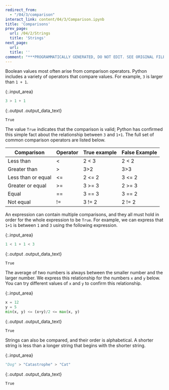 ```yaml
---
redirect_from:
  - "/04/3/comparison"
interact_link: content/04/3/Comparison.ipynb
title: 'Comparisons'
prev_page:
  url: /04/2/Strings
  title: 'Strings'
next_page:
  url: 
  title: ''
comment: "***PROGRAMMATICALLY GENERATED, DO NOT EDIT. SEE ORIGINAL FILES IN /content***"
---
```


Boolean values most often arise from comparison operators. Python includes a variety of operators that compare values. For example, `3` is larger than `1 + 1`.



{:.input_area}
```python
3 > 1 + 1
```





{:.output .output_data_text}
```
True
```



The value `True` indicates that the comparison is valid; Python has confirmed this simple fact about the relationship between `3` and `1+1`. The full set of common comparison operators are listed below.

| Comparison         | Operator | True example | False Example |
|--------------------|----------|--------------|---------------|
| Less than          | <        | 2 < 3        | 2 < 2         |
| Greater than       | >        | 3>2          | 3>3           |
| Less than or equal | <=       | 2 <= 2       | 3 <= 2        |
| Greater or equal   | >=       | 3 >= 3       | 2 >= 3        |
| Equal              | ==       | 3 == 3       | 3 == 2        |
| Not equal          | !=       | 3 != 2       | 2 != 2        |

An expression can contain multiple comparisons, and they all must hold in order for the whole expression to be `True`. For example, we can express that `1+1` is between `1` and `3` using the following expression.



{:.input_area}
```python
1 < 1 + 1 < 3
```





{:.output .output_data_text}
```
True
```



The average of two numbers is always between the smaller number and the larger number. We express this relationship for the numbers `x` and `y` below. You can try different values of `x` and `y` to confirm this relationship.



{:.input_area}
```python
x = 12
y = 5
min(x, y) <= (x+y)/2 <= max(x, y)
```





{:.output .output_data_text}
```
True
```



Strings can also be compared, and their order is alphabetical. A shorter string is less than a longer string that begins with the shorter string.



{:.input_area}
```python
"Dog" > "Catastrophe" > "Cat"
```





{:.output .output_data_text}
```
True
```


